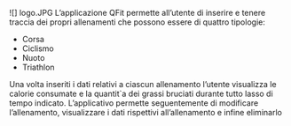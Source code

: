![] logo.JPG
L’applicazione QFit permette all’utente di inserire e tenere traccia dei propri
allenamenti che possono essere di quattro tipologie:

+ Corsa
+ Ciclismo
+ Nuoto
+ Triathlon

Una volta inseriti i dati relativi a ciascun allenamento l’utente visualizza
le calorie consumate e la quantit`a dei grassi bruciati durante tutto lasso di
tempo indicato. L’applicativo permette seguentemente di modificare l’allenamento, visualizzare i dati rispettivi all’allenamento e infine eliminarlo
